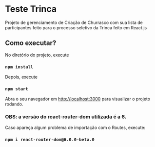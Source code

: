 # Teste Trinca

Projeto de gerenciamento de Criação de Churrasco com sua lista de participantes feito para o processo seletivo da Trinca feito em React.js


## Como executar?

No diretório do projeto, execute

### `npm install`


Depois, execute

### `npm start`

Abra o seu navegador em [http://localhost:3000](http://localhost:3000) para visualizar o projeto rodando.



### OBS: a versão do react-router-dom utilizada é a 6. 

Caso apareça algum problema de importação com o Routes, execute:

### `npm i react-router-dom@6.0.0-beta.0`
